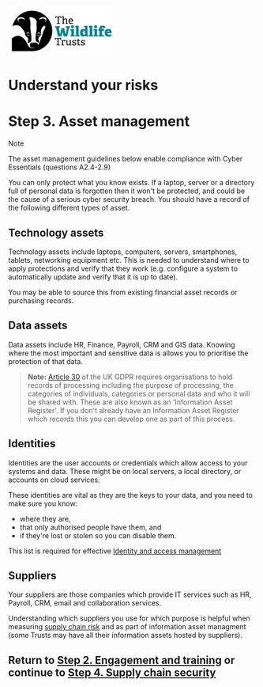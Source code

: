 <img src="/Levels/twt-logo.png" height="100">

# Understand your risks
# Step 3. Asset management 
> [!NOTE]
> The asset management guidelines below enable compliance with Cyber Essentials (questions A2.4-2.9)

You can only protect what you know exists.  If a laptop, server or a directory full of personal data is forgotten then it won't be protected, and could be the cause of a serious cyber security breach.  You should have a record of the following different types of asset.

## Technology assets
Technology assets include laptops, computers, servers, smartphones, tablets, networking equipment etc.  This is needed to understand where to apply protections and verify that they work (e.g. configure a system to automatically update and verify that it is up to date).

You may be able to source this from existing financial asset records or purchasing records.

## Data assets 
Data assets include HR, Finance, Payroll, CRM and GIS data. Knowing where the most important and sensitive data is allows you to prioritise the protection of that data.

> **Note:** [Article 30](https://ico.org.uk/for-organisations/guide-to-data-protection/guide-to-the-general-data-protection-regulation-gdpr/documentation/what-do-we-need-to-document-under-article-30-of-the-gdpr/) of the UK GDPR requires organisations to hold records of processing including the purpose of processing, the categories of individuals, categories or personal data and who it will be shared with.  These are also known as an 'Information Asset Register'. If you don't already have an Information Asset Register which records this you can develop one as part of this process.
 
## Identities 
Identities are the user accounts or credentials which allow access to your systems and data.  These might be on local servers, a local directory, or accounts on cloud services.

These identities are vital as they are the keys to your data, and you need to make sure you know:
- where they are, 
- that only authorised people have them, and 
- if they're lost or stolen so you can disable them.

This list is required for effective [Identity and access management](/2-Implement-appropriate-mitigations/Step-07-Identity-and-Access-Management.md)

## Suppliers 
Your suppliers are those companies which provide IT services such as HR, Payroll, CRM, email and collaboration services.  

Understanding which suppliers you use for which purpose is helpful when measuring [supply chain risk](./Step-04-Supply-Chain-Security.md#review-supplier-security-risk) and as part of information asset managment (some Trusts may have all their information assets hosted by suppliers).

## Return to [Step 2. Engagement and training](./Step-02-Engagement-and-Training.md) or continue to [Step 4. Supply chain security](./Step-04-Supply-Chain-Security.md)